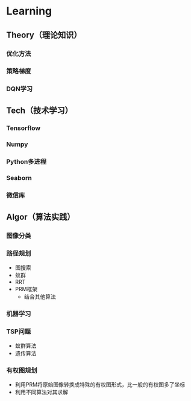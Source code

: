 # Learning
## Theory（理论知识）
### 优化方法
### 策略梯度
### DQN学习
## Tech（技术学习）
### Tensorflow
### Numpy
### Python多进程
### Seaborn
### 微信库
## Algor（算法实践）
### 图像分类
### 路径规划
* 图搜索
* 蚁群
* RRT
* PRM框架
    * 结合其他算法
### 机器学习
### TSP问题
* 蚁群算法
* 遗传算法
### 有权图规划
* 利用PRM将原始图像转换成特殊的有权图形式，比一般的有权图多了坐标
* 利用不同算法对其求解


